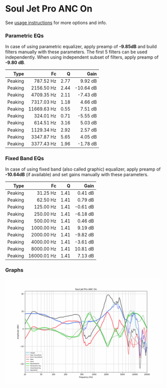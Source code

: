 # Soul Jet Pro ANC On
See [usage instructions](https://github.com/jaakkopasanen/AutoEq#usage) for more options and info.

### Parametric EQs
In case of using parametric equalizer, apply preamp of **-9.85dB** and build filters manually
with these parameters. The first 5 filters can be used independently.
When using independent subset of filters, apply preamp of **-9.80 dB**.

| Type    | Fc          |    Q | Gain      |
|--------:|------------:|-----:|----------:|
| Peaking | 787.52 Hz   | 2.77 | 9.92 dB   |
| Peaking | 2156.50 Hz  | 2.44 | -10.64 dB |
| Peaking | 4709.35 Hz  | 2.11 | -7.43 dB  |
| Peaking | 7317.03 Hz  | 1.18 | 4.66 dB   |
| Peaking | 11669.63 Hz | 0.55 | 7.51 dB   |
| Peaking | 324.01 Hz   | 0.71 | -5.55 dB  |
| Peaking | 614.51 Hz   | 3.16 | 5.03 dB   |
| Peaking | 1129.34 Hz  | 2.92 | 2.57 dB   |
| Peaking | 3347.87 Hz  | 5.65 | 4.05 dB   |
| Peaking | 3377.43 Hz  | 1.96 | -1.78 dB  |

### Fixed Band EQs
In case of using fixed band (also called graphic) equalizer, apply preamp of **-10.64dB**
(if available) and set gains manually with these parameters.

| Type    | Fc          |    Q | Gain     |
|--------:|------------:|-----:|---------:|
| Peaking | 31.25 Hz    | 1.41 | 0.41 dB  |
| Peaking | 62.50 Hz    | 1.41 | 0.79 dB  |
| Peaking | 125.00 Hz   | 1.41 | -0.61 dB |
| Peaking | 250.00 Hz   | 1.41 | -6.18 dB |
| Peaking | 500.00 Hz   | 1.41 | 0.46 dB  |
| Peaking | 1000.00 Hz  | 1.41 | 9.19 dB  |
| Peaking | 2000.00 Hz  | 1.41 | -9.82 dB |
| Peaking | 4000.00 Hz  | 1.41 | -3.61 dB |
| Peaking | 8000.00 Hz  | 1.41 | 10.81 dB |
| Peaking | 16000.01 Hz | 1.41 | 7.13 dB  |

### Graphs
![](./Soul%20Jet%20Pro%20ANC%20On.png)